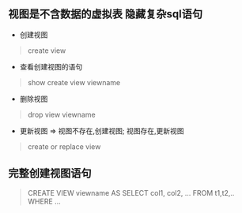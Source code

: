 ## 视图是不含数据的虚拟表 隐藏复杂sql语句 
* 创建视图
> create view 
* 查看创建视图的语句
> show create view viewname
* 删除视图
> drop view viewname
* 更新视图 => 视图不存在,创建视图; 视图存在,更新视图
> create or replace view

## 完整创建视图语句
> CREATE VIEW viewname AS 
> SELECT col1, col2, ... FROM t1,t2,.. WHERE ...


